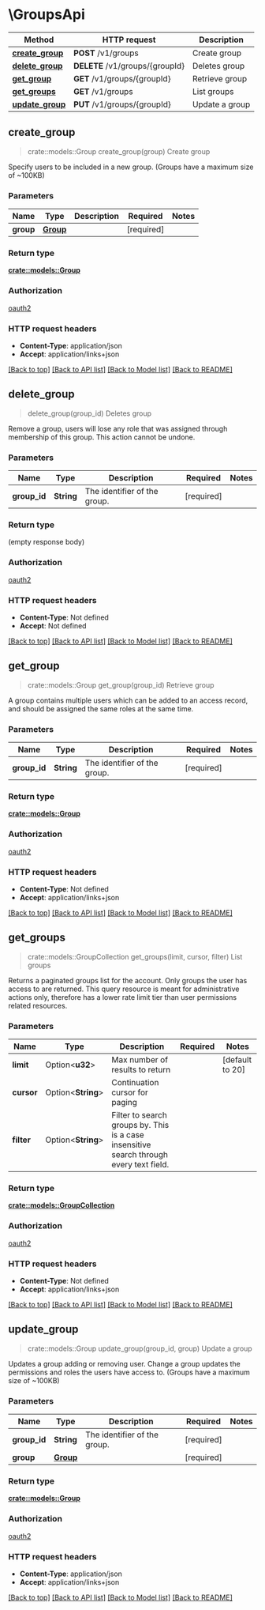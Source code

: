 # \GroupsApi
Method | HTTP request | Description
------------- | ------------- | -------------
[**create_group**](GroupsApi.md#create_group) | **POST** /v1/groups | Create group
[**delete_group**](GroupsApi.md#delete_group) | **DELETE** /v1/groups/{groupId} | Deletes group
[**get_group**](GroupsApi.md#get_group) | **GET** /v1/groups/{groupId} | Retrieve group
[**get_groups**](GroupsApi.md#get_groups) | **GET** /v1/groups | List groups
[**update_group**](GroupsApi.md#update_group) | **PUT** /v1/groups/{groupId} | Update a group



## create_group

> crate::models::Group create_group(group)
Create group

Specify users to be included in a new group. (Groups have a maximum size of ~100KB)

### Parameters


Name | Type | Description  | Required | Notes
------------- | ------------- | ------------- | ------------- | -------------
**group** | [**Group**](Group.md) |  | [required] |

### Return type

[**crate::models::Group**](Group.md)

### Authorization

[oauth2](./README.md#oauth2)

### HTTP request headers

- **Content-Type**: application/json
- **Accept**: application/links+json

[[Back to top]](#) [[Back to API list]](./README.md#documentation-for-api-endpoints) [[Back to Model list]](./README.md#documentation-for-models) [[Back to README]](./README.md)


## delete_group

> delete_group(group_id)
Deletes group

Remove a group, users will lose any role that was assigned through membership of this group. This action cannot be undone.

### Parameters


Name | Type | Description  | Required | Notes
------------- | ------------- | ------------- | ------------- | -------------
**group_id** | **String** | The identifier of the group. | [required] |

### Return type

 (empty response body)

### Authorization

[oauth2](./README.md#oauth2)

### HTTP request headers

- **Content-Type**: Not defined
- **Accept**: Not defined

[[Back to top]](#) [[Back to API list]](./README.md#documentation-for-api-endpoints) [[Back to Model list]](./README.md#documentation-for-models) [[Back to README]](./README.md)


## get_group

> crate::models::Group get_group(group_id)
Retrieve group

A group contains multiple users which can be added to an access record, and should be assigned the same roles at the same time.

### Parameters


Name | Type | Description  | Required | Notes
------------- | ------------- | ------------- | ------------- | -------------
**group_id** | **String** | The identifier of the group. | [required] |

### Return type

[**crate::models::Group**](Group.md)

### Authorization

[oauth2](./README.md#oauth2)

### HTTP request headers

- **Content-Type**: Not defined
- **Accept**: application/links+json

[[Back to top]](#) [[Back to API list]](./README.md#documentation-for-api-endpoints) [[Back to Model list]](./README.md#documentation-for-models) [[Back to README]](./README.md)


## get_groups

> crate::models::GroupCollection get_groups(limit, cursor, filter)
List groups

Returns a paginated groups list for the account. Only groups the user has access to are returned. This query resource is meant for administrative actions only, therefore has a lower rate limit tier than user permissions related resources.

### Parameters


Name | Type | Description  | Required | Notes
------------- | ------------- | ------------- | ------------- | -------------
**limit** | Option<**u32**> | Max number of results to return |  |[default to 20]
**cursor** | Option<**String**> | Continuation cursor for paging |  |
**filter** | Option<**String**> | Filter to search groups by. This is a case insensitive search through every text field. |  |

### Return type

[**crate::models::GroupCollection**](GroupCollection.md)

### Authorization

[oauth2](./README.md#oauth2)

### HTTP request headers

- **Content-Type**: Not defined
- **Accept**: application/links+json

[[Back to top]](#) [[Back to API list]](./README.md#documentation-for-api-endpoints) [[Back to Model list]](./README.md#documentation-for-models) [[Back to README]](./README.md)


## update_group

> crate::models::Group update_group(group_id, group)
Update a group

Updates a group adding or removing user. Change a group updates the permissions and roles the users have access to. (Groups have a maximum size of ~100KB)

### Parameters


Name | Type | Description  | Required | Notes
------------- | ------------- | ------------- | ------------- | -------------
**group_id** | **String** | The identifier of the group. | [required] |
**group** | [**Group**](Group.md) |  | [required] |

### Return type

[**crate::models::Group**](Group.md)

### Authorization

[oauth2](./README.md#oauth2)

### HTTP request headers

- **Content-Type**: application/json
- **Accept**: application/links+json

[[Back to top]](#) [[Back to API list]](./README.md#documentation-for-api-endpoints) [[Back to Model list]](./README.md#documentation-for-models) [[Back to README]](./README.md)

